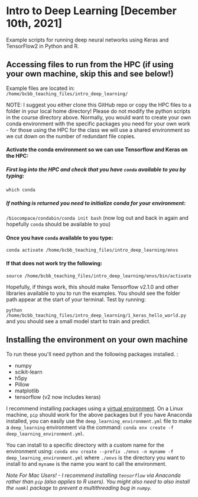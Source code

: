 # Intro to Deep Learning [December 10th, 2021]

Example scripts for running deep neural networks using Keras and TensorFlow2 in Python and R.

## Accessing files to run from the HPC (if using your own machine, skip this and see below!)

Example files are located in: `/home/bcbb_teaching_files/intro_deep_learning/`

NOTE: I suggest you either clone this GitHub repo or copy the HPC files to a folder in your local home directory! Please do not modify the python scripts in the course directory above. Normally, you would want to create your own conda environment with the specific packages you need for your own work - for those using the HPC for the class we will use a shared environment so we cut down on the number of redundant file copies.

#### Activate the conda environment so we can use Tensorflow and Keras on the HPC: 

##### First log into the HPC and check that you have `conda` available to you by typing:
`which conda`

##### *If nothing is returned* you need to initialize conda for your environment:
`/biocompace/condabin/conda init bash` (now log out and back in again and hopefully `conda` should be available to you)

#### Once you have `conda` available to you type:
`conda activate /home/bcbb_teaching_files/intro_deep_learning/envs`

#### If that does not work try the following:
`source /home/bcbb_teaching_files/intro_deep_learning/envs/bin/activate`

Hopefully, if things work, this should make Tensorflow v2.1.0 and other libraries available to you to run the examples. You should see the folder path appear at the start of your terminal. Test by running:

`python /home/bcbb_teaching_files/intro_deep_learning/1_keras_hello_world.py` and you should see a small model start to train and predict.

## Installing the environment on your own machine

To run these you'll need python and the following packages installed. :
  * numpy 
  * scikit-learn
  * h5py
  * Pillow
  * matplotlib
  * tensorflow (v2 now includes keras)
  
I recommend installing packages using a [virtual environment](http://docs.python-guide.org/en/latest/dev/virtualenvs/). On a Linux machine, `pip` should work for the above packages but if you have Anaconda installed, you can easily use the `deep_learning_environment.yml` file to make a `deep_learning` environment via the command:
`conda env create -f deep_learning_environment.yml`.

You can install to a specific directory with a custom name for the environment using: `conda env create --prefix ./envs -n myname -f deep_learning_environment.yml`  where `./envs` is the directory you want to install to and `myname` is the name you want to call the environment. 

*Note For Mac Users! - I recommend installing `tensorflow` via Anaconda rather than `pip` (also applies to R users). You might also need to also install the `nomkl` package to prevent a multithreading bug in `numpy`.*
